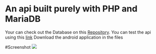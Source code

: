 # An api built purely with PHP and MariaDB

Your can check out the Database on this [Repository](https://github.com/TinasheMashaya/VehicleDB).
You can test the api using this [link](https://vehicletrackin-prod-qubit-data-mnbxru.mo2.mogenius.io/FetchVehicles/read.php)
Download the android application in the files

#Screenshot
![](https://pandao.github.io/editor.md/images/logos/editormd-logo-180x180.png)






